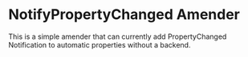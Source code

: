 NotifyPropertyChanged Amender
=============================
This is a simple amender that can currently add PropertyChanged Notification to
automatic properties without a backend.
